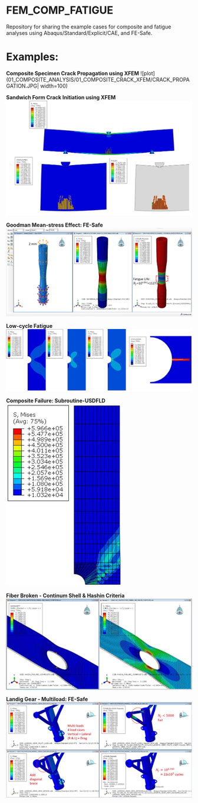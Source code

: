 # FEM_COMP_FATIGUE
Repository for sharing the example cases for composite and fatigue analyses using Abaqus/Standard/Explicit/CAE, and FE-Safe.

# Examples:
**Composite Specimen Crack Propagation using XFEM**
![plot](01_COMPOSITE_ANALYSIS/01_COMPOSITE_CRACK_XFEM/CRACK_PROPAGATION.JPG| width=100)

**Sandwich Form Crack Initiation using XFEM**
![plot](01_COMPOSITE_ANALYSIS/02_SANDWICH__BENDING_TEST_CRACK_XFEM/SANDWICH_CRACK_PROPAGATION.JPG)

**Goodman Mean-stress Effect: FE-Safe**
![plot](02_FATIGUE_ANALYSIS/01_GOODMAN_SPECIMEN/ABAQUS_SCREEN.JPG)

**Low-cycle Fatigue**
![plot](02_FATIGUE_ANALYSIS/02_LOW_CYCLE_FATIGUE/LOW_CYCLE_CRACK_XFEM.JPG)

**Composite Failure: Subroutine-USDFLD**
![plot](01_COMPOSITE_ANALYSIS/03_COMPOSITE_FAILURE_SUBROUTINE/COMPOSITE_FAILURE.JPG)

**Fiber Broken - Continum Shell & Hashin Criteria**
![plot](01_COMPOSITE_ANALYSIS/04_HASHIN_CRITERIA_FIBER_DMAGE_CONTINUM_SHELL/FIBER_FAILURE.JPG)

**Landig Gear - Multiload: FE-Safe**
![plot](02_FATIGUE_ANALYSIS/03_LANDING_GEAR_MULTI_LOADS/LANDING_GEAR_MULTI_LOAD.JPG)
